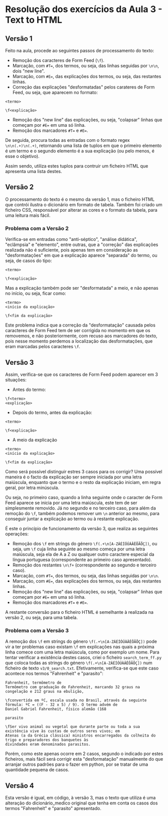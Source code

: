 # Resolução dos exercícios da Aula 3 - Text to HTML

## Versão 1
Feito na aula, procede ao seguintes passos de processamento do texto:
- Remoção dos caracteres de Form Feed (`\f`).
- Marcação, com `#T=`, dos termos, ou seja, das linhas seguidas por `\n\n`, dois "new line".
- Marcação, com `#E=`, das explicações dos termos, ou seja, das restantes linhas.
- Correção das explicações "desformatadas" pelos carateres de Form Feed, ou seja, que aparecem no formato:
```
<termo>

\f<explicação>
```
- Remoção dos "new line" das explicações, ou seja, "colapsar" linhas que começam por `#E=` em uma só linha.
- Remoção dos marcadores `#T=` e `#E=`.

De seguida, procura todas as entradas com o formato regex `\n\n(.+)\n(.+)`, retornando uma lista de tuplos em que o primeiro elemento é um termo e o segundo elemento é a sua explicação (ou pelo menos, é esse o objetivo).

Assim sendo, utiliza estes tuplos para contruir um ficheiro HTML que apresenta uma lista destes.

## Versão 2
O processamento do texto é o mesmo da versão 1, mas o ficheiro HTML que contrói ilustra o dicionário em formato de tabela. Também foi criado um ficheiro CSS, responsável por alterar as cores e o formato da tabela, para uma leitura mais fácil.

### Problema com a Versão 2
Verifica-se em entradas como "anti-séptico", "análise didática", "eclâmpsia" e "elemento", entre outras, que a "correção" das explicações realizada não é suficiente, pois apenas tem em consideração as "desformatações" em que a explicação aparece "separada" do termo, ou seja, de casos do tipo:
```
<termo>

\f<explicação>
```
Mas a explicação também pode ser "desformatada" a meio, e não apenas no início, ou seja, ficar como:
```
<termo>
<início da explicação>

\f<fim da explicação>
```
Este problema indica que a correção da "desformatação" causada pelos caracteres de Form Feed tem de ser corrigida no momento em que os removemos, e não posteriormente, com recuso aos marcadores do texto, pois nesse momento perdemos a localização das desformatações, que eram marcadas pelos caracteres `\f`.

## Versão 3
Assim, verifica-se que os caracteres de Form Feed podem aparecer em 3 situações:
- Antes do termo:
```
\f<termo>
<explicação>
```
- Depois do termo, antes da explicação:
```
<termo>

\f<explicação>
```
- A meio da explicação

```
<termo>
<início da explicação>

\f<fim da explicação>
```

Como será possível distinguir estres 3 casos para os corrigir? Uma possível maneira é o facto da explicação ser sempre iniciada por uma letra maiúscula, enquanto que o termo e o resto da explicação iniciam, em regra geral, por letra minúscula.

Ou seja, no primeiro caso, quando a linha seguinte onde o caracter de Form Feed aparece se inicia por uma letra maiúscula, este tem de ser simplesmente removido. Já no segundo e no terceiro caso, para além da remoção do `\f`, também podemos remover um `\n` anterior ao mesmo, para conseguir juntar a explicação ao termo ou à restante explicação.

É este o princípio de funcionamento da versão 3, que realiza as seguintes operações:
- Remoção dos `\f` em strings do género `\f(.+\n[A-ZÁÉÍÓÚÀÂÊÔÃÕÇ])`, ou seja, um `\f` cuja linha seguinte ao mesmo começa por uma letra maiúscula, seja ela de A a Z ou qualquer outro caractere especial da língua portuguesa (correspondente ao primeiro caso apresentado).
- Remoção dos restantes `\n\f+` (correspondente ao segundo e terceiro caso).
- Marcação, com `#T=`, dos termos, ou seja, das linhas seguidas por `\n\n`.
- Marcação, com `#E=`, das explicações dos termos, ou seja, das restantes linhas.
- Remoção dos "new line" das explicações, ou seja, "colapsar" linhas que começam por `#E=` em uma só linha.
- Remoção dos marcadores `#T=` e `#E=`.

A restante conversão para o ficheiro HTML é semelhante à realizada na versão 2, ou seja, para uma tabela.

### Problema com a Versão 3
A remoção dos `\f` em strings do género `\f(.+\n[A-ZÁÉÍÓÚÀÂÊÔÃÕÇ])` pode vir a ter problemas caso existam `\f` em explicações nas quais a próxima linha comece com uma letra maiúscula, como por exemplo um nome. Para tentar verificar a existência destes casos, criei o ficheiro `search_term_ff.py` que coloca todas as strings do género `\f(.+\n[A-ZÁÉÍÓÚÀÂÊÔÃÕÇ])` num ficheiro de texto `v3/0_search.txt`. Efetivamente, verifica-se que este caso acontece nos termos "Fahrenheit" e "parasito":
```
Fahrenheit, termômetro de
Termômetro com graduação de Fahrenheit, marcando 32 graus na congelação e 212 graus na ebulição,

\fconvertida em ºC, escala usada no Brasil, através da seguinte fórmula: ºC = ((F - 32 x 5) / 9). O termo advém de
Daniel Gabriel Fahrenheit, físico alemão (168
```
```
parasito

\fSer vivo animal ou vegetal que durante parte ou toda a sua existência vive às custas de outros seres vivos; em
Atenas (a da Grécia clássica) ministros encarregados da colheita do trigo e preparadores dos banquetes às
divindades eram denominados parasitos.
```
Porém, como este apenas ocorre em 2 casos, segundo o indicado por estes ficheiros, mais fácil será corrigir esta "desformatação" manualmente do que arranjar outros padrões para o fazer em python, por se tratar de uma quantidade pequena de casos.

## Versão 4
Esta versão é igual, em código, à versão 3, mas o texto que utiliza é uma alteração do dicionário_medico original que tenha em conta os casos dos termos "Fahrenheit" e "parasito" apresentado.